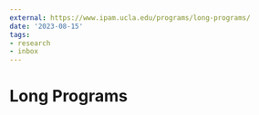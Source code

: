 ```yaml
---
external: https://www.ipam.ucla.edu/programs/long-programs/
date: '2023-08-15'
tags:
- research
- inbox
---
```


# Long Programs
